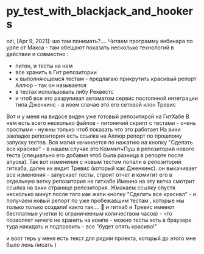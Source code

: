 # py_test_with_blackjack_and_hookers

ozi, [Apr 9, 2021]:
шо там понимать?....
Читаем программу вебинара по урле от Макса - там обещают показать несколько технологий в действии и совместно :
 - питон, и тесты на нем
 - все хранить в Гит репозитории
 - к выполняющемся тестам - предлагаю прикрутить красивый репорт Аллюр - так он называется
 - в тестах использовать либу Реквестс
 - и чтоб  все это разруливал автоматом сервис постоянной интеграции типа Дженкинс - в иоем слачае это его сетевой клон Тревис

Вот и у меня на видосе виден уже готовый репозитирой на ГитХабе
В нем есть всего несколько файлов - питонячий скрипт с тестами - очень простыми - нужны только чтоб показать что это работает 
На вики закладке репозитория есть ссылка на Аллюр репорт по прошлому запуску тестов.
Вся магия начинается по нажатию на кнопку "Сделать все красиво" - в нашем случае это Коммит+Пуш в репозиторий нового теста (специально его добавил чтоб была разница в репорте после апуска).
Так вот изменения с новым тестом попали в репозиторий гитхаба, далее их видит Тревис (который как Дженкинс). он выкачивает все изменения - запускает тесты, строит отчет и комитит его в отдельную ветку репозитория на гитхабе
Именно на эту ветка смотрит ссылка на вики странице репозитория.
Жмакаем ссылку спустя несколько минут после того как жали кнопку "Сделать все красивл" - и получаем новый репорт по уже пробежавшим тестам , которые мы только только создали!
както так.... 🙂
и гитхаб и Тревис имееют бесплатные учетки (с ограничееным количеством часов) - что позволяет ничего не хранить на компе - можно тесты хоть в браузере туда накидать и подправить - все "будет опять красиво!"

и воот терь у меня есть текст для ридми проекта, который до этого мне было лень писать )